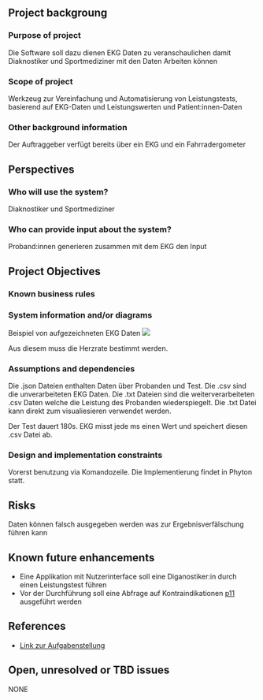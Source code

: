 ## Project backgroung
### Purpose of project

Die Software soll dazu dienen EKG Daten zu veranschaulichen damit Diaknostiker und Sportmediziner mit den Daten Arbeiten können 

### Scope of project

Werkzeug zur Vereinfachung und Automatisierung von Leistungstests, basierend auf EKG-Daten und Leistungswerten und Patient:innen-Daten

### Other background information

Der Auftraggeber verfügt bereits über ein EKG und ein Fahrradergometer

## Perspectives
### Who will use the system?

Diaknostiker und Sportmediziner

### Who can provide input about the system?

Proband:innen generieren zusammen mit dem EKG den Input


## Project Objectives
### Known business rules



### System information and/or diagrams

Beispiel von aufgezeichneten EKG Daten
![](ekg_example.png)

Aus diesem muss die Herzrate bestimmt werden.

### Assumptions and dependencies

Die .json Dateien enthalten Daten über Probanden und Test. Die .csv sind die unverarbeiteten EKG Daten. Die .txt Dateien sind die weiterverarbeiteten .csv Daten welche die Leistung des Probanden wiederspiegelt. Die .txt Datei kann direkt zum visualiesieren verwendet werden. 

Der Test dauert 180s. EKG misst jede ms einen Wert und speichert diesen .csv Datei ab.

### Design and implementation constraints

Vorerst benutzung via Komandozeile. Die Implementierung findet in Phyton statt.

## Risks

Daten können falsch ausgegeben werden was zur Ergebnisverfälschung führen kann

## Known future enhancements

- Eine Applikation mit Nutzerinterface soll eine Diganostiker:in durch einen Leistungstest führen
- Vor der Durchführung soll eine Abfrage auf Kontraindikationen [p11](https://www.klinikum.uni-heidelberg.de/fileadmin/medizinische_klinik/Abteilung_7/pdf/ergo_bf.pdf) ausgeführt werden

## References

- [Link zur Aufgabenstellung](tbd)

## Open, unresolved or TBD issues

NONE

